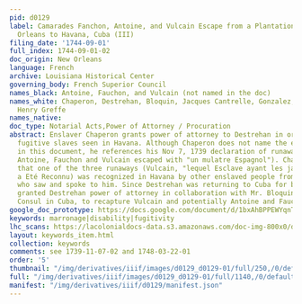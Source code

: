 ```yaml
---
pid: d0129
label: Camarades Fanchon, Antoine, and Vulcain Escape from a Plantation below New
  Orleans to Havana, Cuba (III)
filing_date: '1744-09-01'
full_index: 1744-09-01-02
doc_origin: New Orleans
language: French
archive: Louisiana Historical Center
governing_body: French Superior Council
names_black: Antoine, Fauchon, and Vulcain (not named in the doc)
names_white: Chaperon, Destrehan, Bloquin, Jacques Cantrelle, Gonzalez, Augustin Chantalou,
  Henry Greffe
names_native:
doc_type: Notarial Acts,Power of Attorney / Procuration
abstract: Enslaver Chaperon grants power of attorney to Destrehan in order to recapture
  fugitive slaves seen in Havana. Although Chaperon does not name the enslaved people
  in this document, he references his Nov 7, 1739 declaration of runaway slaves (when
  Antoine, Fauchon and Vulcain escaped with "un mulatre Espagnol"). Chaperon declared
  that one of the three runaways (Vulcain, "lequel Esclave ayant les jambes coupee
  a Eté Reconnu) was recognized in Havana by other enslaved people from Louisiana
  who saw and spoke to him. Since Destrehan was returning to Cuba for business, Chaperon
  granted Destrehan power of attorney in collaboration with Mr. Bloquin, the French
  Consul in Cuba, to recapture Vulcain and potentially Antoine and Fauchon.
google_doc_prototype: https://docs.google.com/document/d/1bxAhBPPEWYqnTQLh_2T2AJHpfZDgEKM6CWE9fqrEIJg/edit?usp=share_link
keywords: marronage|disability|fugitivity
lhc_scans: https://lacolonialdocs-data.s3.amazonaws.com/doc-img-800x0/doc-img-145195.jpg
layout: keywords_item.html
collection: keywords
comments: see 1739-11-07-02 and 1748-03-22-01
order: '5'
thumbnail: "/img/derivatives/iiif/images/d0129_d0129-01/full/250,/0/default.jpg"
full: "/img/derivatives/iiif/images/d0129_d0129-01/full/1140,/0/default.jpg"
manifest: "/img/derivatives/iiif/d0129/manifest.json"
---
```

